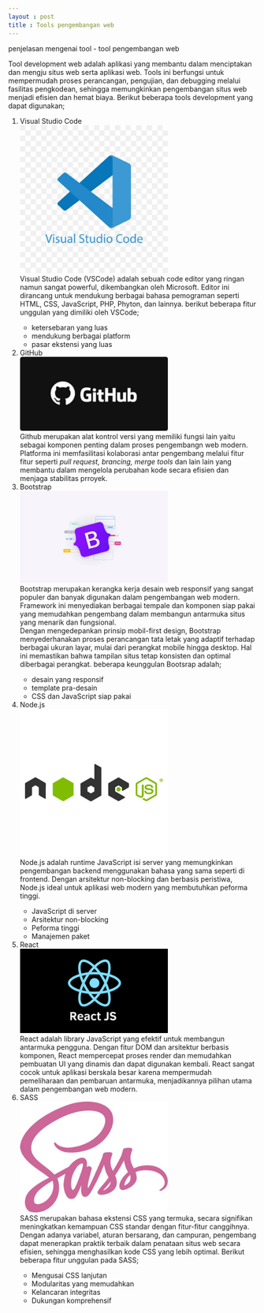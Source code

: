 ```yaml
---
layout : post
title : Tools pengembangan web
---
```

penjelasan mengenai tool - tool pengembangan web

Tool development web adalah aplikasi yang membantu dalam menciptakan dan mengju situs web serta aplikasi web. Tools ini berfungsi untuk mempermudah proses perancangan, pengujian, dan debugging melalui fasilitas pengkodean, sehingga memungkinkan pengembangan situs web menjadi efisien dan hemat biaya. Berikut beberapa tools development yang dapat digunakan;
<ol type = 1 >
    <li>Visual Studio Code</li>
        <img src="/assets/image/vscode pict.jpeg" width="300" >
        <br>Visual Studio Code (VSCode) adalah sebuah code editor yang ringan namun sangat powerful, dikembangkan oleh Microsoft. Editor ini dirancang untuk mendukung berbagai bahasa pemograman seperti HTML, CSS, JavaScript, PHP, Phyton, dan lainnya. berikut beberapa fitur unggulan yang dimiliki oleh VSCode;
        <ul>
            <li>ketersebaran yang luas</li>
            <li>mendukung berbagai platform</li>
            <li>pasar ekstensi yang luas</li>
        </ul>
    <li>GitHub</li>
        <img src="/assets/image/github pict.jpeg" width="300" >
        <br>Github merupakan alat kontrol versi yang memiliki fungsi lain yaitu sebagai komponen penting dalam proses pengembangn web modern. Platforma ini memfasilitasi kolaborasi antar pengembang melalui fitur fitur seperti <i>pull request, brancing, merge tools</i> dan lain lain yang membantu dalam mengelola perubahan kode secara efisien dan menjaga stabilitas prroyek.
    <li>Bootstrap</li>
        <img src="/assets/image/bootstrap pict.jpeg" width="300" >
        <br>Bootstrap merupakan kerangka kerja desain web responsif yang sangat populer dan banyak digunakan dalam pengembangan web modern. Framework ini menyediakan berbagai tempale dan komponen siap pakai yang memudahkan pengembang dalam membangun antarmuka situs yang menarik dan fungsional.<br>Dengan mengedepankan prinsip mobil-first design, Bootstrap menyederhanakan proses perancangan tata letak yang adaptif terhadap berbagai ukuran layar, mulai dari perangkat mobile hingga desktop. Hal ini memastikan bahwa tampilan situs tetap konsisten dan optimal diberbagai perangkat. beberapa keunggulan Bootsrap adalah;
        <ul>
            <li>desain yang responsif</li>
            <li>template pra-desain</li>
            <li>CSS dan JavaScript siap pakai</li>
        </ul>
    <li>Node.js</li>
        <img src="/assets/image/nodejs pict.jpeg" width="300" >
        <br>Node.js adalah runtime JavaScript isi server yang memungkinkan pengembangan backend menggunakan bahasa yang sama seperti di frontend. Dengan arsitektur non-blocking dan berbasis peristiwa, Node.js ideal untuk aplikasi web modern yang membutuhkan peforma tinggi.
        <ul>
            <li>JavaScript di server</li>
            <li>Arsitektur non-blocking</li>
            <li>Peforma tinggi</li>
            <li>Manajemen paket</li>
        </ul>
    <li>React</li>
        <img src="/assets/image/reactjs.jpeg" width="300" >
        <br>React adalah library JavaScript yang efektif untuk membangun antarmuka pengguna. Dengan fitur DOM dan arsitektur berbasis komponen, React mempercepat proses render dan memudahkan pembuatan UI yang dinamis dan dapat digunakan kembali. React sangat cocok untuk aplikasi berskala besar karena mempermudah pemeliharaan dan pembaruan antarmuka, menjadikannya pilihan utama dalam pengembangan web modern.
    <li>SASS</li>
         <img src="/assets/image/sass.jpeg" width="300" >
        <br>SASS merupakan bahasa ekstensi CSS yang termuka, secara signifikan meningkatkan kemampuan CSS standar dengan fitur-fitur canggihnya. Dengan adanya variabel, aturan bersarang, dan campuran, pengembang dapat menerapkan praktik terbaik dalam penataan situs web secara efisien, sehingga menghasilkan kode CSS yang lebih optimal. Berikut beberapa fitur unggulan pada SASS;
        <ul>
            <li>Mengusai CSS lanjutan</li>
            <li>Modularitas yang memudahkan</li>
            <li>Kelancaran integritas</li>
            <li>Dukungan komprehensif</li>
        </ul>
</ol>